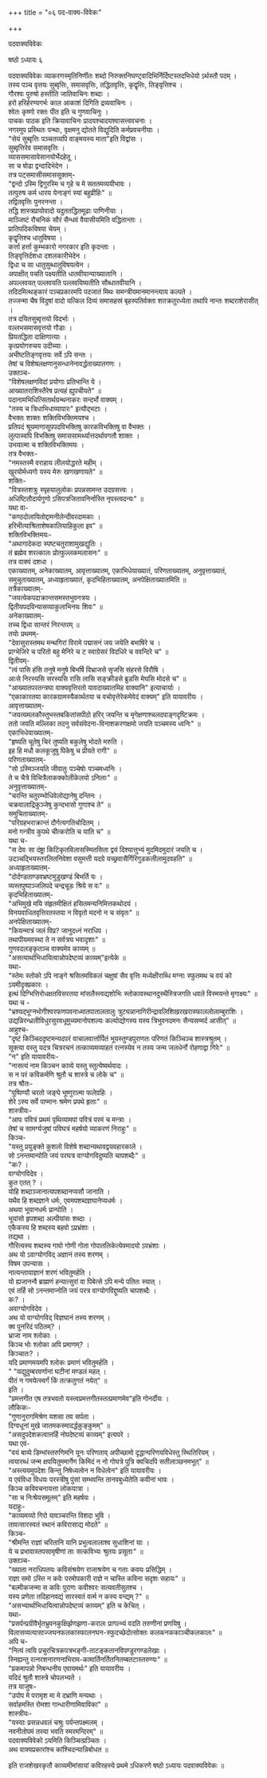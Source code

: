 +++
title = "०६ पद-वाक्य-विवेकः"

+++


पदवाक्यविवेकः  

षष्ठो ऽध्यायः ६  

पदवाक्यविवेकः व्याकरणस्मृतिनिर्णीतः शब्दो निरुक्तनिघण्ट्वादिभिर्निर्दिष्टस्तदभिधेयो ऽर्थस्तौ पदम् ।  
तस्य पञ्च वृत्तयः सुब्वृत्तिः, समासवृत्तिः, तद्धितवृत्तिः, कृद्वृत्तिः, तिङ्वृत्तिश्च ।  
गौरश्वः पुरुषो हस्तीति जातिवाचिनः शब्दाः ।  
हरो हरिर्हरण्यगर्भः काल आकाशं दिगिति द्रव्यवाचिनः  ।  
श्वेतः कृष्णो रक्तः पीत इति च गुणवाचिनुः  ।  
पाचकः पाठक इति क्रियावाचिनः प्रादयश्चादयश्वासत्त्ववचनाः ।  
नगरमुप प्रस्थितः पन्थाः, वृक्षमनु द्योतते विद्युदिति कर्मप्रवचनीयाः ।  
"सेयं सुब्वृत्तिः पञ्चतय्यपि वाङ्मयस्य माता"इति विद्वांसः ।  
सुब्वृत्तिरेव समासवृत्तिः ।  
व्याससमासावेसानयोर्भेदहेतू ।  
सा च षोढा द्वन्दादिभेदेन  ।  
तत्र पट्समासीसमाससूक्तम्-  
"द्वन्दो ऽस्मि द्विगुरस्मि च गृहे च मे सततमव्ययीभावः ।  
तत्पुरुष कर्म धारय येनाङ्गं स्यां बहुव्रीहिः" ॥  
तद्वितवृत्तिः पुनरनन्ता  ।  
तद्धि शास्त्रप्रायोवादो यदुततद्धितमूढाः पाणिनीयाः  ।  
माञ्जिष्टं रौचनिकं सौरं सैन्धवं वैयासीयमिति वद्धितान्ताः  ।  
प्रातिपदिकविषया चेयम्  ।  
कृद्वृत्तिश्च धातुविषया ।  
कर्त्ता हर्त्ता कुम्भकारो नगरकार इति कृदन्ताः ।  
तिङ्वृत्तिर्दशधा दशलकारीभेदेन  ।  
द्विधा च सा धातुसुब्धातुविषयत्वेन  ।  
अपाक्षीत् पचति पक्ष्यतीति धातवीयान्याख्यातानि ।  
अपल्लवयत् पल्लवयति पल्लवयिष्यतीति सौब्धातवीयानि ।  
तदिदमित्थङ्कारं पञ्चप्रकारमपि पदजातं मिथः समन्त्रीयमानमानन्त्याय कल्पते ।  
तज्जन्मा चैष विदुषां वादो यत्किल दिव्यं समासहस्रं बृहस्पतिर्वक्ता शतक्रतुरध्येता तथापि नान्तः शब्दराशेरासीत् ।  
तत्र दयितसुब्वृत्तयो विदर्भाः  ।  
वल्लभसमासवृत्तयो गौडाः ।  
प्रियतद्धिता दाक्षिणात्याः  ।  
कृत्प्रयोगरुचय उदीच्याः ।  
अभीष्टतिङ्गवृत्तयः सर्वे ऽपि सन्तः  ।  
तेषां च विशेषलक्षणानुसन्धानेनावर्द्धताख्यातगणः ।  
उक्तञ्च-  
"विशेषलक्षणविदां प्रयोगाः प्रतिभान्ति ये  ।  
आख्यातराशिस्तैरेष प्रत्यहं ह्युपचीयते" ॥  
पदानामभिधित्सितार्थग्रन्थनाकरः सन्दर्भो वाक्यम् ।  
"तस्य च त्रिधाभिधाव्यापारः" इत्यौद्भटाः  ।  
वैभक्तः शाक्तः शक्तिविभक्तिमयश्च  ।  
प्रतिपदं श्रूयमाणासूपपदविभक्तिषु कारकविभक्तिषु वा वैभक्तः ।  
लुत्पास्वपि विभक्तिषु समाससामर्थ्यात्तदर्थावगतौ शाक्तः ।  
उभयात्मा च शक्तिविभक्तिमयः  ।  
तत्र वैभक्तः-  
"नमस्तस्मै वराहाय लीलयोद्धरते महीम्  ।  
खुरयोर्मध्यगो यस्य मेरुः खणखणायते" ॥  
शक्तिः-  
"वित्रस्तशत्रुः स्पृहयालुलोकः प्रपन्नसामन्त उदग्रसत्त्वः ।  
अधिष्टितौदार्यगुणो ऽसिपत्रजितावनिर्नास्ति नृपस्त्वदन्यः" ॥  
यथा वा-  
"कण्ठदोलायितोद्दामनीलेन्दीवरदामकाः ।  
हरिभीत्याश्रिताशेषकालियाहिकुला इव" ॥  
शक्तिविभक्तिमयः-  
"अथागादेकदा स्पष्टचतुराशामुखद्युतिः  ।  
तं ब्रह्मेव शरत्कालः प्रोत्फुल्लकमलासनः" ॥  
तत्र वाक्यं दशधा ।  
एकाख्यातम्, अनेकाख्यातम्, आवृत्ताख्यातम्, एकाभिधेयाख्यातं, परिणताख्यातम्, अनुवृत्ताख्यातं, समुचुताख्यातम्, अध्याहृताख्यातं, कृदभिहिताख्यातम्, अनपेक्षिताख्यातमिति ॥  
तत्रैकाख्यातम्-  
"जयत्येकपदाक्रान्तसमस्तभुवनत्रयः ।  
द्वितीयपदविन्यासव्याकुलाभिनयः शिवः" ॥  
अनेकाख्यातम्-  
तच्च द्विधा सान्तरं निरन्तरम् ॥  
तयोः प्रथमम्-  
"देवासुरास्तमथ मन्थगिरां विरामे पद्मासनं जय जयेति बभाषिरे च  ।  
प्राग्भेजिरे च परितो बहु मेनिरे च ट स्वाग्रेसरं विदधिरे च ववन्दिरे च" ॥  
द्वितीयम्-  
"त्वं पासि हंसि तनुषे मनुषे बिभर्षि विभ्राजसे सृजसि संहरसे विरौषि ।  
आःसे निरस्यसि सरस्यसि रासि लासि सङ्क्रीडसे ब्रुडसि मेघसि मोदसे च" ॥  
"आख्यातपरतन्त्रघा वाक्यवृत्तिरतो यावदाख्यातमिह वाक्यानि" इत्याचार्याः  ।  
"एकाकारतया कारकग्रामस्यैकार्थतया च वचोवृत्तेरेकमेवेदं वाक्यम्" इति यायावरीयः  ।  
आवृत्ताख्यातम्-  
"जयत्यमलकौस्तुभस्तबकितांसपीठो हरिर् जयन्ति च मृगेक्षणाश्चलदपाङ्गदृष्टिक्रमः ।  
ततो जयति मल्लिका तदनु सर्वसंवेदना-विनाशकरणक्षमो जयति पञ्चमस्य ध्वनिः" ॥  
एकाभिधेयाख्यातम्-  
"हृष्यति चूतेषु चिरं तुष्यति बकुलेषु भोदते मरुति  ।  
इह हि मधौ कलकूजुषु पिकेषु च प्रीयते रागी" ॥  
परिणताख्यातम्-  
"सो ऽस्मिञ्जयति जीवातुः पञ्चेषोः पञ्चमध्वनिः  ।  
ते च चैत्रे विचित्रैलाकक्कोलीकेलयो ऽनिलाः" ॥  
अनुवृत्ताख्यातम्-  
"चरन्ति चतुरम्भोधिवेलोद्यानेषु दन्तिनः  ।  
चक्रवालाद्रिकुञ्जेषु कुन्दभासो गुणाश्च ते" ॥  
समुचिताख्यातम्-  
"परिग्रहभराक्रान्तं दौर्गत्यगतिचोदितम्  ।  
मनो गन्त्रीव कुपथे चीत्करोति च याति च" ॥  
यथा च-  
"स देवः सा दंष्ट्रा किटिकृतविलासस्मितसिता द्वयं दिश्यात्तुभ्यं मुदमिदमुदारं जयति च  ।  
उदञ्चद्भियस्तरलितनिवेशा वसुमत्ती यदग्रे यच्छ्रवासैर्गिरिगुडकलीलामुदवहति" ॥  
अध्याहृताख्यातम्-  
"दोर्दण्डताण्डवभ्रष्टमुडुखण्डं बिभर्ति यः  ।  
व्यस्तपुष्पाञ्जलिपदे चन्द्रचूडः श्रिये स वः" ॥  
कृदभिहिताख्यातम्-  
"अभिमुखे मयि संहृतमीक्षितं हसितमन्यनिमित्तकथोदयं ।  
विनयवाधितवृत्तिरतस्तया न विवृतो मदनो न च संवृतः" ॥  
अनपेक्षिताख्यातम्-  
"कियन्मात्रं जलं विप्र? जानुदध्नं नराधिप  ।  
तथापीयमवस्था ते न सर्वत्रघ भवादृशाः" ॥  
गुणवदलङ्कृतञ्च वाक्यमेव काव्यम् ॥  
"असत्यार्थाभिधायित्वान्नोपदेष्टव्यं काव्यम्"इत्येके ॥  
यथा-  
"स्तेमः स्तोको ऽपि नाङ्गे श्रसितमविकलं चक्षुषां सैव वृत्तिः मध्येक्षीराब्धि मग्नाः स्फुतमथ च वयं को ऽयमीदृक्प्रकारः  ।  
इत्थं दिग्भित्तिरोधक्षतविसरतया मांसलैस्त्वद्यशोभिः स्तोकावस्थानदुस्थैस्त्रिजगति धवले विस्मयन्ते मृगाक्ष्यः" ॥  
यथा च -  
"भ्रश्यद्भूग्नभोगीश्वरफणपवनाध्मातपातालतालुः त्रुट्यन्नानागिरीन्द्रावलिशिखरखरास्फाललोलाम्बुराशिः ।  
उद्यन्निरन्ध्रलीविधुरसुरवधूमुच्यमानोपशल्यः कल्योद्योगस्य यस्य त्रिभुवनदमनः सैन्यसम्मर्द आसीत्" ॥  
आहुश्च-  
"दृष्टं किञ्चिददृष्टमन्यदपरं वाचालवार्त्तार्पितं भूयस्तुण्डपुराणतः परिणतं किञ्चिञ्च शास्त्रश्रुतम्  ।  
सूक्त्या वस्तु यदत्र चित्ररचनं तत्काव्यमव्याहतं रत्नस्येव न तस्य जन्म जलधेर्नो रोहणाद्वा गिरेः" ॥  
"न" इति यायावरीयः-  
"नासत्यं नाम किञ्चन काव्ये यस्तु स्तुत्येष्वर्थवादः ।  
स न परं कविकर्मणि श्रुतौ च शास्त्रे च लोके च" ॥  
तत्र श्रौतः-  
"पुष्पिण्यौ चरतो जङ्घे भूष्णुरात्मा फलेग्रहिः ।  
शेरे ऽस्य सर्वे पाप्मानः श्रमेण प्रपथे हृताः" ॥  
शास्त्रीयः-  
"आपः पवित्रं प्रथमं पृथिव्यामपां पवित्रं परमं च मन्त्राः  ।  
तेषां च सामर्ग्यजुषां पविघत्रं महर्षयो व्याकरणं निराहुः" ॥  
किञ्च-  
"यस्तु प्रयुङ्क्ते कुशलो विशेषे शब्दान्यथावद्वयवहारकाले ।  
सो ऽनन्तमान्पोति जयं परघत्र वाग्योगविदुष्यति चापशब्दैः" ॥  
"कः? ।  
वाग्योगविदेव ।  
कुत एतत् ?  ।  
योहि शब्दाञ्जानात्यपशब्दानप्यसौ जानाति  ।  
यथैव हि शब्दज्ञाने धर्मः, एवमपशब्दज्ञघानेप्यधर्मः ।  
अथवा भूयानधर्मः प्रान्पोति ।  
भूयांसो हृपशब्दा अल्पीयांसः शब्दाः  ।  
एकैकस्य हि शब्दस्य बहवो ऽप्रभ्रंशाः  ।  
तद्यथा ।  
गौरित्यस्य शब्दस्य गावो गोणी गोता गोपातलिकेत्येवमादयो ऽपभ्रंशाः ।  
अथ यो ऽवाग्योगविद् अज्ञानं तस्य शरणम् ।  
विषम उपन्यासः ।  
नात्यन्तायाज्ञानं शरणं भवितुमर्हति ।  
यो ह्यजानन्वै ब्राह्मणं हन्यात्सुरां वा पिबेत्से ऽपि मन्ये पतितः स्यात् ।  
एवं तर्हि सो ऽनन्तमाप्नोति जयं परत्र वाग्योगविद्दुष्यति चापशब्दैः  ।  
कः?  ।  
अवाग्योगविदेव ।  
अथ यो वाग्योगविद् विज्ञघानं तस्य शरणम् ।  
क्व पुनरिदं पठितम्?  ।  
भ्राजा नाम श्लोकाः ।  
किञ्च भोः श्लोका अपि प्रमाणम्?  ।  
किञ्चातः? ।  
यदि प्रमाणमयमपि श्लोकः प्रमाणं भवितुमर्हति  ।  
" "यद्युदुम्बरवर्णानां घटीनां मण्डलं महत्  ।  
पीतं न गमयेत्स्वर्गं किं तत्क्रतुगतं नयेत्" ॥  
इति ।  
"प्रमत्तगीत एष तत्रभवतो यस्त्वप्रमत्तगीतस्तत्प्रमाणमेव"इति गोनर्दीयः ।  
लौकिकः-  
"गुणानुरागमिश्रेण यशसा तव सर्पता  ।  
दिग्वधूनां मुखे जातमकस्मादर्द्धकुङ्कुमम्" ॥  
"असदुपदेशकत्वात्तर्हि नोपदेष्टव्यं काव्यम्" इत्यपरे ।  
यथा एवं-  
"वयं बाव्ये डिम्भांस्तरुणिमनि यूनः परिणताव् अपीच्छामो दृद्धान्परिणयविधेस्तु स्थितिरियम् ।  
त्वयारब्धं जन्म क्षपयितुममार्गेण किमिदं न नो गोघत्रे पुत्रि क्वचिदपि सतीलाञ्छनमभूत्" ॥  
"अस्त्ययमुपदेशः किन्तु निषेध्यत्वेन न विधेत्वेन" इति यायावरीयः ।  
य एवंविधा विधयः परस्त्रीषु पुंसां सम्भवन्ति तानवबुध्येतेति कवीनां भावः ।  
किञ्च कविवचनायत्ता लोकयात्रा  ।  
"सा च निःश्रेयसमूलम्" इति महर्षयः ।  
यदाहुः-  
"काव्यमय्यो गिरो यावञ्चरन्ति विशदा भुवि  ।  
तावत्सारस्वतं स्थानं कविरासाद्य मोदते" ॥  
किञ्च-  
"श्रीमन्ति राज्ञां चरितानि यानि प्रभुत्वलालाश्व सुधाशिनां याः  ।  
ये च प्रभावास्तपसामृषीणां ताः सत्कविभ्यः श्रुतयः प्रसूताः" ॥  
उक्तञ्च-  
"ख्याता नराधिपतयः कविसंश्रयेण राजाश्रयेण च गताः कवयः प्रसिद्धिम्  ।  
राज्ञा समो ऽस्ति न कवेः परमोपकारी राज्ञे न चास्ति कविना सदृशः सहायः" ॥  
"बल्मीकजन्मा स कविः पुराणः कवीश्वरः सत्यवतीसुतश्च  ।  
यस्य प्रणेता तदिहानवद्यं सारस्वतं वर्त्म न कस्य वन्द्यम् ?" ॥  
"असभ्यार्थाभिधायित्वान्नोपदेष्टव्यं काव्यम्" इति च केचित् ।  
यथा-  
"प्रसर्पन्प्रग्रीवैर्भृतभ्रुवनकुक्षिर्झणझणा-करालः प्रागल्भ्यं वदति तरुणीनां प्रणयिषु ।  
विलासव्यत्यासाज्जघनफलकास्फालनघन-स्फुदच्छेदोत्सोक्तः कलकनककाञ्चीकलकालः" ॥  
अपि च-  
"नित्यं त्वयि प्रचुरचित्रकपत्रभङ्गी-ताटङ्कतानविपण्डुरगण्डलेखाः ।  
स्निह्यन्तु रत्नरशनारणनाभिराम-कामार्तिनर्तितनितम्बतटास्तरुण्यः" ॥  
"प्रकमापन्नो निबन्धनीय एवायमर्थः" इति यायावरीयः ।  
यदिदं श्रुतौ शास्त्रे चोपलभ्यते  ।  
तत्र याजुषः-  
"उपोप मे परामृश मा मे दभ्राणि मन्यथाः  ।  
सर्वाहमस्ति रोमशा गान्धारीणामिवाविका" ॥  
शास्त्रीयः-  
"यस्याः प्रसन्नधवलं चश्रुः पर्यन्तपक्ष्मलम्  ।  
नवनीतोपमं तस्या भवति स्मरमन्दिरम्" ॥  
पदवाक्यविवेको ऽयमिति किञ्चित्प्रञ्चितः  ।  
अथ वाक्यप्रकारांश्च कांश्चिदन्यान्निबोधत ॥  
  
इति राजशेखरकृतौ काव्यमीमांसायां कविरहस्ये प्रथमे ऽधिकरणे षष्ठो ऽध्यायः पदवाक्यविवेकः ॥  